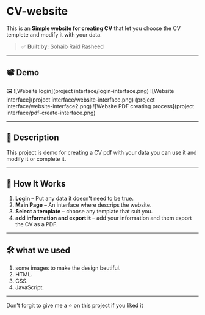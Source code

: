 # CV-website

This is an **Simple website for creating CV** that let you choose the CV templete and modify it with your data.

> ✅ **Built by:** Sohaib Raid Rasheed

---

## 📽️ Demo

🖼️ ![Website login](project interface/login-interface.png)
![Website interface](project interface/website-interface.png)
(project interface/website-interface2.png)
![Website PDF creating process](project interface/pdf-create-interface.png)


---

## 📖 Description

This project is demo for creating a CV pdf with your data you can use it and modify it or complete it.

---

## 🧰 How It Works

1. **Login** – Put any data it doesn't need to be true.
2. **Main Page** – An interface where descrips the website.
3. **Select a template** – choose any template that suit you.
4. **add information and export it** – add your information and them export the CV as a PDF.

---

## 🛠️ what we used

1. some images to make the design beutiful.
2. HTML.
3. CSS.
4. JavaScript.

---

Don't forgit to give me a ⭐ on this project if you liked it

